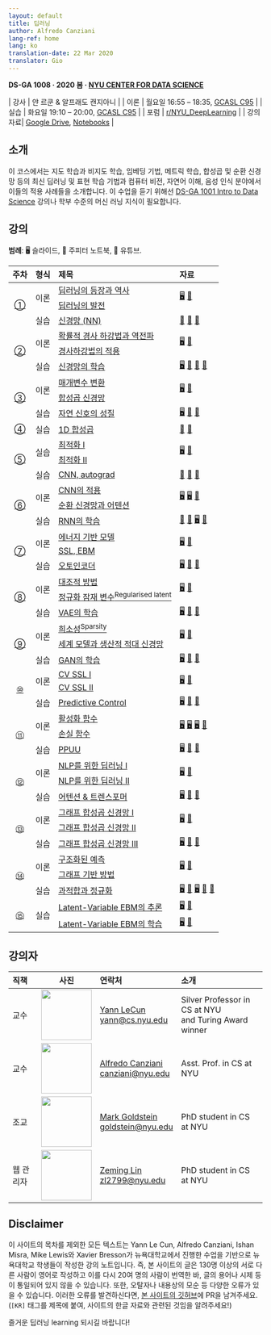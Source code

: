 ```yaml
---
layout: default
title: 딥러닝
author: Alfredo Canziani
lang-ref: home
lang: ko
translation-date: 22 Mar 2020
translator: Gio
---
```


**DS-GA 1008 · 2020 봄 · [NYU CENTER FOR DATA SCIENCE](http://cds.nyu.edu/)**

| 강사    | 얀 르쿤 & 알프래도 캔지아니 |
| 이론    | 월요일 16:55 – 18:35, [GCASL C95](http://library.nyu.edu/services/campus-media/classrooms/gcasl-c95/) |
| 실습    | 화요일 19:10 – 20:00, [GCASL C95](http://library.nyu.edu/services/campus-media/classrooms/gcasl-c95/) |
| 포럼    | [r/NYU_DeepLearning](https://www.reddit.com/r/NYU_DeepLearning/) |
| 강의자료| [Google Drive](https://bitly.com/DLSP20), [Notebooks](https://github.com/Atcold/pytorch-Deep-Learning) |


## 소개
이 코스에서는 지도 학습과 비지도 학습, 임베딩 기법, 메트릭 학습, 합성곱 및 순환 신경망 등의 최신 딥러닝 및 표현 학습 기법과 컴퓨터 비전, 자연어 이해, 음성 인식 분야에서 이들의 적용 사례들을 소개합니다. 이 수업을 듣기 위해선 [DS-GA 1001 Intro to Data Science](https://cds.nyu.edu/academics/ms-curriculum/) 강의나 학부 수준의 머신 러닝 지식이 필요합니다.

## 강의

**범례**: 🖥 슬라이드, 📓 주피터 노트북, 🎥 유튜브.

<table>
<!-- =============================== HEADER ================================ -->
  <thead>
    <tr>
      <th>주차</th>
      <th align="left">형식</th>
      <th align="left">제목</th>
      <th align="left">자료</th>
    </tr>
  </thead>
  <tbody>
<!-- =============================== WEEK 1 ================================ -->
    <tr>
      <td rowspan="3" align="center"><a href="ko/week01/01">①</a></td>
      <td rowspan="2">이론</td>
      <td><a href="ko/week01/01-1">딥러닝의 등장과 역사</a></td>
      <td rowspan="2">
        <a href="https://drive.google.com/open?id=1Q7LtZyIS1f3TfeTGll3aDtWygh3GAfCb">🖥️</a>
        <a href="https://www.youtube.com/watch?v=0bMe_vCZo30">🎥</a>
      </td>
    </tr>
    <tr><td><a href="ko/week01/01-2">딥러닝의 발전</a></td></tr>
    <tr>
      <td rowspan="1">실습</td>
      <td><a href="ko/week01/01-3">신경망 (NN)</a></td>
      <td>
        <a href="https://github.com/Atcold/pytorch-Deep-Learning/blob/master/01-tensor_tutorial.ipynb">📓</a>
        <a href="https://github.com/Atcold/pytorch-Deep-Learning/blob/master/02-space_stretching.ipynb">📓</a>
        <a href="https://www.youtube.com/watch?v=5_qrxVq1kvc">🎥</a>
      </td>
    </tr>
<!-- =============================== WEEK 2 ================================ -->
    <tr>
      <td rowspan="3" align="center"><a href="ko/week02/02">②</a></td>
      <td rowspan="2">이론</td>
      <td><a href="ko/week02/02-1">확률적 경사 하강법과 역전파</a></td>
      <td rowspan="2">
        <a href="https://drive.google.com/open?id=1w2jV_BT2hWzfOKBR02x_rB4-dfVUI6SR">🖥️</a>
        <a href="https://www.youtube.com/watch?v=d9vdh3b787Y">🎥</a>
      </td>
    </tr>
    <tr><td><a href="ko/week02/02-2">경사하강법의 적용</a></td></tr>
    <tr>
      <td rowspan="1">실습</td>
      <td><a href="ko/week02/02-3">신경망의 학습</a></td>
      <td>
        <a href="https://github.com/Atcold/pytorch-Deep-Learning/blob/master/slides/01%20-%20Spiral%20classification.pdf">🖥</a>
        <a href="https://github.com/Atcold/pytorch-Deep-Learning/blob/master/04-spiral_classification.ipynb">📓</a>
        <a href="https://github.com/Atcold/pytorch-Deep-Learning/blob/master/05-regression.ipynb">📓</a>
        <a href="https://www.youtube.com/watch?v=WAn6lip5oWk">🎥</a>
      </td>
    </tr>
<!-- =============================== WEEK 3 ================================ -->
    <tr>
      <td rowspan="3" align="center"><a href="ko/week03/03">③</a></td>
      <td rowspan="2">이론</td>
      <td><a href="ko/week03/03-1">매개변수 변환</a></td>
      <td rowspan="2">
        <a href="https://drive.google.com/open?id=18UFaOGNKKKO5TYnSxr2b8dryI-PgZQmC">🖥️</a>
        <a href="https://youtu.be/FW5gFiJb-ig">🎥</a>
      </td>
    </tr>
    <tr><td><a href="ko/week03/03-2">합성곱 신경망</a></td></tr>
    <tr>
      <td rowspan="1">실습</td>
      <td><a href="ko/week03/03-3">자연 신호의 성질</a></td>
      <td>
        <a href="https://github.com/Atcold/pytorch-Deep-Learning/blob/master/slides/02%20-%20CNN.pdf">🖥</a>
        <a href="https://github.com/Atcold/pytorch-Deep-Learning/blob/master/06-convnet.ipynb">📓</a>
        <a href="https://youtu.be/kwPWpVverkw">🎥</a>
      </td>
    </tr>
<!-- =============================== WEEK 4 ================================ -->
    <tr>
      <td rowspan="1" align="center"><a href="ko/week04/04">④</a></td>
      <td rowspan="1">실습</td>
      <td><a href="ko/week04/04-1">1D 합성곱</a></td>
      <td>
        <a href="https://github.com/Atcold/pytorch-Deep-Learning/blob/master/07-listening_to_kernels.ipynb">📓</a>
        <a href="https://youtu.be/OrBEon3VlQg">🎥</a>
      </td>
    </tr>
<!-- =============================== WEEK 5 ================================ -->
    <tr>
      <td rowspan="3" align="center"><a href="ko/week05/05">⑤</a></td>
      <td rowspan="2">실습</td>
      <td><a href="ko/week05/05-1">최적화 I</a></td>
      <td rowspan="2">
        <a href="https://drive.google.com/open?id=1pwlGN6hDFfEYQqBqcMjWbe4yfBDTxsab">🖥️</a>
        <a href="https://youtu.be/--NZb480zlg">🎥</a>
      </td>
    </tr>
    <tr><td><a href="ko/week05/05-2">최적화 II</a></td></tr>
    <tr>
      <td rowspan="1">실습</td>
      <td><a href="ko/week05/05-3">CNN, autograd</a></td>
      <td>
        <a href="https://github.com/Atcold/pytorch-Deep-Learning/blob/master/03-autograd_tutorial.ipynb">📓</a>
        <a href="https://github.com/Atcold/pytorch-Deep-Learning/blob/master/extra/b-custom_grads.ipynb">📓</a>
        <a href="https://youtu.be/eEzCZnOFU1w">🎥</a>
      </td>
    </tr>
<!-- =============================== WEEK 6 ================================ -->
    <tr>
      <td rowspan="3" align="center"><a href="ko/week06/06">⑥</a></td>
      <td rowspan="2">이론</td>
      <td><a href="ko/week06/06-1">CNN의 적용</a></td>
      <td rowspan="2">
        <a href="https://drive.google.com/open?id=1opT7lV0IRYJegtZjuHsKhlsM5L7GpGL1">🖥️</a>
        <a href="https://drive.google.com/open?id=1sdeVBC3nuh5Zkm2sqzdScEicRvLc_v-F">🖥️</a>
        <a href="https://youtu.be/ycbMGyCPzvE">🎥</a>
      </td>
    </tr>
    <tr><td><a href="ko/week06/06-2">순환 신경망과 어텐션</a></td></tr>
    <tr>
      <td rowspan="1">실습</td>
      <td><a href="ko/week06/06-3">RNN의 학습</a></td>
      <td>
        <a href="https://github.com/Atcold/pytorch-Deep-Learning/blob/master/08-seq_classification.ipynb">📓</a>
        <a href="https://github.com/Atcold/pytorch-Deep-Learning/blob/master/09-echo_data.ipynb">📓</a>
        <a href="https://github.com/Atcold/pytorch-Deep-Learning/blob/master/slides/04%20-%20RNN.pdf">🖥️</a>
        <a href="https://youtu.be/8cAffg2jaT0">🎥</a>
      </td>
    </tr>
<!-- =============================== WEEK 7 ================================ -->
    <tr>
      <td rowspan="3" align="center"><a href="ko/week07/07">⑦</a></td>
      <td rowspan="2">이론</td>
      <td><a href="ko/week07/07-1">에너지 기반 모델</a></td>
      <td rowspan="2">
        <a href="https://drive.google.com/open?id=1z8Dz1YtkOEJpU-gh5RIjORs3GGqkYJQa">🖥️</a>
        <a href="https://youtu.be/tVwV14YkbYs">🎥</a>
      </td>
    </tr>
    <tr><td><a href="ko/week07/07-2">SSL, EBM</a></td></tr>
    <tr>
      <td rowspan="1">실습</td>
      <td><a href="ko/week07/07-3">오토인코더</a></td>
      <td>
        <a href="https://github.com/Atcold/pytorch-Deep-Learning/blob/master/slides/05%20-%20Generative%20models.pdf">🖥️</a>
        <a href="https://github.com/Atcold/pytorch-Deep-Learning/blob/master/10-autoencoder.ipynb">📓</a>
        <a href="https://youtu.be/bggWQ14DD9M">🎥</a>
      </td>
    </tr>
<!-- =============================== WEEK 8 ================================ -->
    <tr>
      <td rowspan="3" align="center"><a href="ko/week08/08">⑧</a></td>
      <td rowspan="2">이론</td>
      <td><a href="ko/week08/08-1">대조적 방법</a></td>
      <td rowspan="2">
        <a href="https://drive.google.com/open?id=1Zo_PyBEO6aNt0GV74kj8MQL7kfHdIHYO">🖥️</a>
        <a href="https://youtu.be/ZaVP2SY23nc">🎥</a>
      </td>
    </tr>
    <tr><td><a href="ko/week08/08-2">정규화 잠재 변수<sup>Regularised latent</sup></a></td></tr>
    <tr>
      <td rowspan="1">실습</td>
      <td><a href="ko/week08/08-3">VAE의 학습</a></td>
      <td>
        <a href="https://github.com/Atcold/pytorch-Deep-Learning/blob/master/slides/05%20-%20Generative%20models.pdf">🖥️</a>
        <a href="https://github.com/Atcold/pytorch-Deep-Learning/blob/master/11-VAE.ipynb">📓</a>
        <a href="https://youtu.be/7Rb4s9wNOmc">🎥</a>
      </td>
    </tr>
<!-- =============================== WEEK 9 ================================ -->
    <tr>
      <td rowspan="3" align="center"><a href="ko/week09/09">⑨</a></td>
      <td rowspan="2">이론</td>
      <td><a href="ko/week09/09-1">희소성<sup>Sparsity</sup></a></td>
      <td rowspan="2">
        <a href="https://drive.google.com/open?id=1wJRzhjSqlrSqEpX4Omagb_gdIkQ5f-6K">🖥️</a>
        <a href="https://youtu.be/Pgct8PKV7iw">🎥</a>
      </td>
    </tr>
    <tr><td><a href="ko/week09/09-2">세계 모델과 생산적 적대 신경망</a></td></tr>
    <tr>
      <td rowspan="1">실습</td>
      <td><a href="ko/week09/09-3">GAN의 학습</a></td>
      <td>
        <a href="https://github.com/Atcold/pytorch-Deep-Learning/blob/master/slides/05%20-%20Generative%20models.pdf">🖥️</a>
        <a href="https://github.com/pytorch/examples/tree/master/dcgan">📓</a>
        <a href="https://youtu.be/xYc11zyZ26M">🎥</a>
      </td>
    </tr>
<!-- =============================== WEEK 10 =============================== -->
    <tr>
      <td rowspan="3" align="center"><a href="ko/week10/10">⑩</a></td>
      <td rowspan="2">이론</td>
      <td><a href="ko/week10/10-1">CV SSL I</a></td>
      <td rowspan="2">
        <a href="https://drive.google.com/open?id=16lsnDN2HIBTcRucbVKY5B_U16c0tNQhR">🖥️</a>
        <a href="https://youtu.be/0KeR6i1_56g">🎥</a>
      </td>
    </tr>
    <tr><td><a href="ko/week10/10-2">CV SSL II</a></td></tr>
    <tr>
      <td rowspan="1">실습</td>
      <td><a href="ko/week10/10-3">Predictive Control</a></td>
      <td>
        <a href="https://github.com/Atcold/pytorch-Deep-Learning/blob/master/slides/09%20-%20Controller%20learning.pdf">🖥️</a>
        <a href="https://github.com/Atcold/pytorch-Deep-Learning/blob/master/14-truck_backer-upper.ipynb">📓</a>
        <a href="https://youtu.be/A3klBqEWR-I">🎥</a>
      </td>
    </tr>
<!-- =============================== WEEK 11 =============================== -->
    <tr>
      <td rowspan="3" align="center"><a href="ko/week11/11">⑪</a></td>
      <td rowspan="2">이론</td>
      <td><a href="ko/week11/11-1">활성화 함수</a></td>
      <td rowspan="2">
        <a href="https://drive.google.com/file/d/1AzFVLG7D4NK6ugh60f0cJQGYF5OL2sUB">🖥️</a>
        <a href="https://drive.google.com/file/d/1rkiZy0vjZqE2w7baVWvxwfAGae0Eh1Wm">🖥️</a>
        <a href="https://drive.google.com/file/d/1tryOlVAFmazLLZusD2-UfReFMkPk5hPk">🖥️</a>
        <a href="https://youtu.be/bj1fh3BvqSU">🎥</a>
      </td>
    </tr>
    <tr><td><a href="ko/week11/11-2">손실 함수</a></td></tr>
    <tr>
      <td rowspan="1">실습</td>
      <td><a href="ko/week11/11-3">PPUU</a></td>
      <td>
        <a href="http://bit.ly/PPUU-slides">🖥️</a>
        <a href="http://bit.ly/PPUU-code">📓</a>
        <a href="https://youtu.be/VcrCr-KNBHc">🎥</a>
      </td>
    </tr>
<!-- =============================== WEEK 12 =============================== -->
    <tr>
      <td rowspan="3" align="center"><a href="ko/week12/12">⑫</a></td>
      <td rowspan="2">이론</td>
      <td><a href="ko/week12/12-1">NLP를 위한 딥러닝 I</a></td>
      <td rowspan="2">
        <a href="https://drive.google.com/file/d/149m3wRavTp4DQZ6RJTej8KP8gv4jnkPW/">🖥️</a>
        <a href="https://youtu.be/6D4EWKJgNn0">🎥</a>
      </td>
    </tr>
    <tr><td><a href="ko/week12/12-2">NLP를 위한 딥러닝 II</a></td></tr>
    <tr>
      <td rowspan="1">실습</td>
      <td><a href="ko/week12/12-3">어텐션 & 트렌스포머</a></td>
      <td>
        <a href="https://github.com/Atcold/pytorch-Deep-Learning/blob/master/slides/10%20-%20Attention%20%26%20transformer.pdf">🖥️</a>
        <a href="https://github.com/Atcold/pytorch-Deep-Learning/blob/master/15-transformer.ipynb">📓</a>
        <a href="https://youtu.be/f01J0Dri-6k">🎥</a>
      </td>
    </tr>
<!-- =============================== WEEK 13 =============================== -->
    <tr>
      <td rowspan="3" align="center"><a href="ko/week13/13">⑬</a></td>
      <td rowspan="2">이론</td>
      <td><a href="ko/week13/13-1">그래프 합성곱 신경망 I</a></td>
      <td rowspan="2">
        <a href="https://drive.google.com/file/d/1oq-nZE2bEiQjqBlmk5_N_rFC8LQY0jQr/">🖥️</a>
        <a href="https://youtu.be/Iiv9R6BjxHM">🎥</a>
      </td>
    </tr>
    <tr><td><a href="ko/week13/13-2">그래프 합성곱 신경망 II</a></td></tr>
    <tr>
      <td rowspan="1">실습</td>
      <td><a href="ko/week13/13-3">그래프 합성곱 신경망 III</a></td>
      <td>
        <a href="https://github.com/Atcold/pytorch-Deep-Learning/blob/master/slides/11%20-%20GCN.pdf">🖥️</a>
        <a href="https://github.com/Atcold/pytorch-Deep-Learning/blob/master/16-gated_GCN.ipynb">📓</a>
        <a href="https://youtu.be/2aKXWqkbpWg">🎥</a>
      </td>
    </tr>
<!-- =============================== WEEK 14 =============================== -->
    <tr>
      <td rowspan="3" align="center"><a href="ko/week14/14">⑭</a></td>
      <td rowspan="2">이론</td>
      <td><a href="ko/week14/14-1">구조화된 예측</a></td>
      <td rowspan="2">
        <a href="https://drive.google.com/file/d/1qBu-2hYWaGYEXeX7kAU8O4S2RZ1hMjsk/">🖥️</a>
        <a href="https://youtu.be/gYayCG6YyO8">🎥</a>
      </td>
    </tr>
    <tr><td><a href="ko/week14/14-2">그래프 기반 방법</a></td></tr>
    <tr>
      <td rowspan="1">실습</td>
      <td><a href="ko/week14/14-3">과적합과 정규화</a></td>
      <td>
        <a href="https://github.com/Atcold/pytorch-Deep-Learning/blob/master/slides/07%20-%20Regularisation.pdf">🖥️</a>
        <a href="https://github.com/Atcold/pytorch-Deep-Learning/blob/master/12-regularization.ipynb">📓</a>
        <a href="https://github.com/Atcold/pytorch-Deep-Learning/blob/master/slides/08%20-%20Bayesian%20NN.pdf">🖥️</a>
        <a href="https://github.com/Atcold/pytorch-Deep-Learning/blob/master/13-bayesian_nn.ipynb">📓</a>
        <a href="https://youtu.be/DL7iew823c0">🎥</a>
      </td>
    </tr>
<!-- =============================== WEEK 15 =============================== -->
    <tr>
      <td rowspan="2" align="center"><a href="ko/week15/15">⑮</a></td>
      <td rowspan="2">실습</td>
      <td><a href="ko/week15/15-1">Latent-Variable EBM의 추론</a></td>
      <td rowspan="1">
        <a href="https://github.com/Atcold/pytorch-Deep-Learning/blob/master/slides/12%20-%20EBM.pdf">🖥️</a>
        <a href="https://youtu.be/sbhr2wjU1-I">🎥</a>
      </td>
    </tr>
    <tr>
      <td><a href="ko/week15/15-2">Latent-Variable EBM의 학습</a></td>
      <td rowspan="1">
        <a href="https://github.com/Atcold/pytorch-Deep-Learning/blob/master/slides/12%20-%20EBM.pdf">🖥️</a>
        <a href="https://youtu.be/XLSb1Cs1Jao">🎥</a>
      </td>
    </tr>
  </tbody>
</table>


## 강의자

| 직책 | 사진 | 연락처 | 소개 |
|:-----|:-----:|:--------|:------|
|교수|<img src="images/Yann.png" width="100" height="100">|<a href="https://twitter.com/ylecun">Yann LeCun</a><br>yann@cs.nyu.edu|Silver Professor in CS at NYU<br>and Turing Award winner|
|교수|<img src="https://avatars1.githubusercontent.com/u/2119355" width="100" height="100">|<a href="https://twitter.com/alfcnz">Alfredo Canziani</a><br>canziani@nyu.edu|Asst. Prof. in CS at NYU|
|조교|<img src="https://pbs.twimg.com/profile_images/1186879808845860864/czRv3g1G_400x400.jpg" width="100" height="100">|<a href="https://twitter.com/marikgoldstein">Mark Goldstein</a><br>goldstein@nyu.edu|PhD student in CS at NYU|
|웹 관리자|<img src="https://pbs.twimg.com/profile_images/673997980370927616/vMXf545j_400x400.jpg" width="100" height="100">|<a href="https://twitter.com/ebetica">Zeming Lin</a><br>zl2799@nyu.edu|PhD student in CS at NYU|


<!--
|Grader|<img src="https://st3.depositphotos.com/13159112/17145/v/450/depositphotos_171453724-stock-illustration-default-avatar-profile-icon-grey.jpg" width="100" height="100">|Serkan Karakulak <br>sk7685@nyu.edu|
|Grader|<img src="https://st3.depositphotos.com/13159112/17145/v/450/depositphotos_171453724-stock-illustration-default-avatar-profile-icon-grey.jpg" width="100" height="100">|Raghav Jajodia <br>rj1408@nyu.edu|
|Grader|<img src="https://st3.depositphotos.com/13159112/17145/v/450/depositphotos_171453724-stock-illustration-default-avatar-profile-icon-grey.jpg" width="100" height="100">|Priyank Pathak <br>pp1953@nyu.edu|
|Grader|<img src="https://st3.depositphotos.com/13159112/17145/v/450/depositphotos_171453724-stock-illustration-default-avatar-profile-icon-grey.jpg" width="100" height="100">|Chiao-Hsun Wang <br>chw371@nyu.edu|
|Grader|<img src="https://st3.depositphotos.com/13159112/17145/v/450/depositphotos_171453724-stock-illustration-default-avatar-profile-icon-grey.jpg" width="100" height="100">|Pedro Vidal<br>pmh314@nyu.edu|
|Grader|<img src="https://st3.depositphotos.com/13159112/17145/v/450/depositphotos_171453724-stock-illustration-default-avatar-profile-icon-grey.jpg" width="100" height="100">|Bixing Yan <br>by783@nyu.edu|
-->


## Disclaimer

<!-- All other texts found on this site are lecture notes taken by students of the New York University during lectures given by Yann Le Cun, Alfredo Canziani, Ishan Misra, Mike Lewis and Xavier Bresson.
Thus the texts in English were written by about 130 people, which has an impact on the homogeneity of the texts (some write in the past tense, others in the present tense; the abbreviations used are not always the same; some write short sentences, while others write sentences of up to 5 or 6 lines, etc.).
It is possible that there may be some omissions: typing errors, spelling mistakes, etc. If you notice any, we invite you to submit a PR on the [GitHub directory of the site](https://github.com/Atcold/pytorch-Deep-Learning/pulls) specifying with an `[EN]` that it concerns the English translation.

Wishing you a deep reading !-->

이 사이트의 목차를 제외한 모든 텍스트는 Yann Le Cun, Alfredo Canziani, Ishan Misra, Mike Lewis와 Xavier Bresson가 뉴욕대학교에서 진행한 수업을 기반으로 뉴욕대학교 학생들이 작성한 강의 노트입니다.
즉, 본 사이트의 글은 130명 이상의 서로 다른 사람이 영어로 작성하고 이를 다시 20여 명의 사람이 번역한 바, 글의 용어나 시제 등이 통일되어 있지 않을 수 있습니다.
또한, 오탈자나 내용상의 모순 등 다양한 오류가 있을 수 있습니다. 이러한 오류를 발견하신다면, [본 사이트의 깃허브](https://github.com/Atcold/pytorch-Deep-Learning/pulls)에 PR을 남겨주세요. (`[KR]` 태그를 제목에 붙여, 사이트의 한글 자료와 관련된 것임을 알려주세요!)

즐거운 딥러닝 learning 되시길 바랍니다!

